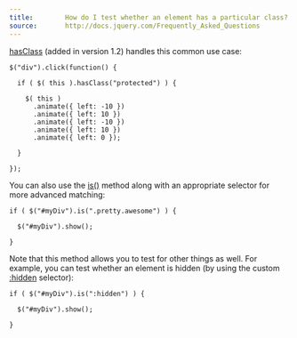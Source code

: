 ```yaml
---
title:        How do I test whether an element has a particular class?
source:       http://docs.jquery.com/Frequently_Asked_Questions
---
```


[hasClass](http://api.jquery.com/hasClass/) (added in version 1.2) handles this common use case:

```
$("div").click(function() {

  if ( $( this ).hasClass("protected") ) {

    $( this )
      .animate({ left: -10 })
      .animate({ left: 10 })
      .animate({ left: -10 })
      .animate({ left: 10 })
      .animate({ left: 0 });

  }

});
```

You can also use the [is()](http://api.jquery.com/is/) method along with an appropriate selector for more advanced matching:

```
if ( $("#myDiv").is(".pretty.awesome") ) {

  $("#myDiv").show();

}
```

Note that this method allows you to test for other things as well. For example, you can test whether an element is hidden (by using the custom [:hidden](http://api.jquery.com/hidden-selector/) selector):

```
if ( $("#myDiv").is(":hidden") ) {

  $("#myDiv").show();

}
```